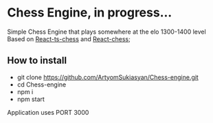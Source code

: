 # Chess Engine, in progress...

Simple Chess Engine that plays somewhere at the elo 1300-1400 level
Based on [React-ts-chess](https://github.com/ArtyomSukiasyan/react-ts-chess) and [React-chess](https://github.com/ArtyomSukiasyan/React-Chess);

## How to install
- git clone https://github.com/ArtyomSukiasyan/Chess-engine.git
- cd Chess-engine
- npm i
- npm start

Application uses PORT 3000
